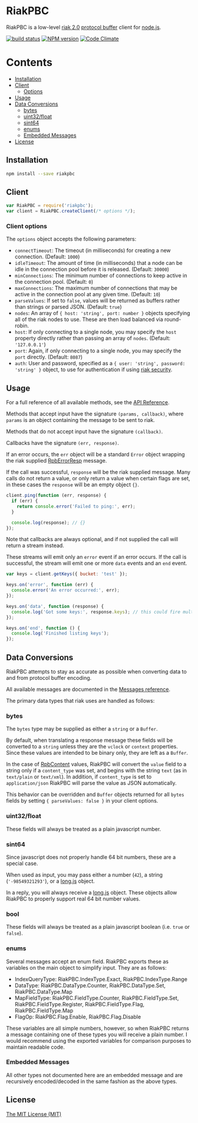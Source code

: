 # RiakPBC
RiakPBC is a low-level [riak 2.0](http://basho.com/riak) [protocol buffer](https://developers.google.com/protocol-buffers/docs/overview) client for [node.js](http://nodejs.org/).

[![build status](http://img.shields.io/travis/nlf/riakpbc/master.svg)](http://travis-ci.org/nlf/riakpbc)
[![NPM version](http://img.shields.io/npm/v/riakpbc.svg)](https://www.npmjs.org/package/riakpbc)
[![Code Climate](http://img.shields.io/codeclimate/github/nlf/riakpbc.svg)](https://codeclimate.com/github/nlf/riakpbc)

# Contents
- [Installation](#installation)
- [Client](#client)
  - [Options](#options)
- [Usage](#usage)
- [Data Conversions](#data-conversions)
  - [bytes](#bytes)
  - [uint32/float](#uint32float)
  - [sint64](#sint64)
  - [enums](#enums)
  - [Embedded Messages](#embedded-messages)
- [License](#license)


## Installation

```bash
npm install --save riakpbc
```

## Client

```javascript
var RiakPBC = require('riakpbc');
var client = RiakPBC.createClient(/* options */);
```

### Client options

The `options` object accepts the following parameters:

- `connectTimeout`: The timeout (in milliseconds) for creating a new connection. (Default: `1000`)
- `idleTimeout`: The amount of time (in milliseconds) that a node can be idle in the connection pool before it is released. (Default: `30000`)
- `minConnections`: The minimum number of connections to keep active in the connection pool. (Default: `0`)
- `maxConnections`: The maximum number of connections that may be active in the connection pool at any given time. (Default: `10`)
- `parseValues`: If set to `false`, values will be returned as buffers rather than strings or parsed JSON. (Default: `true`)
- `nodes`: An array of `{ host: 'string', port: number }` objects specifying all of the riak nodes to use. These are then load balanced via round-robin.
- `host`: If only connecting to a single node, you may specify the `host` property directly rather than passing an array of `nodes`. (Default: `'127.0.0.1'`)
- `port`: Again, if only connecting to a single node, you may specify the `port` directly. (Default: `8087`)
- `auth`: User and password, specified as a `{ user: 'string', password: 'string' }` object, to use for authentication if using [riak security](http://docs.basho.com/riak/latest/ops/running/authz/).

## Usage

For a full reference of all available methods, see the [API Reference](doc/API.md).

Methods that accept input have the signature `(params, callback)`, where `params` is an object containing the message to be sent to riak.

Methods that do not accept input have the signature `(callback)`.

Callbacks have the signature `(err, response)`.

If an error occurs, the `err` object will be a standard `Error` object wrapping the riak supplied [RpbErrorResp](doc/Messages.md#rpberrorresp) message.

If the call was successful, `response` will be the riak supplied message. Many calls do not return a value, or only return a value when certain flags are set, in these cases the `response` will be an empty object `{}`.

```javascript
client.ping(function (err, response) {
  if (err) {
    return console.error('Failed to ping:', err);
  }

  console.log(response); // {}
});
```

Note that callbacks are always optional, and if not supplied the call will return a stream instead.

These streams will emit only an `error` event if an error occurs. If the call is successful, the stream will emit one or more `data` events and an `end` event.
```javascript
var keys = client.getKeys({ bucket: 'test' });

keys.on('error', function (err) {
  console.error('An error occurred:', err);
});

keys.on('data', function (response) {
  console.log('Got some keys:', response.keys); // this could fire multiple times
});

keys.on('end', function () {
  console.log('Finished listing keys');
});
```

## Data Conversions

RiakPBC attempts to stay as accurate as possible when converting data to and from protocol buffer encoding.

All available messages are documented in the [Messages reference](doc/Messages.md).

The primary data types that riak uses are handled as follows:

### bytes

The `bytes` type may be supplied as either a `string` or a `Buffer`.

By default, when translating a response message these fields will be converted to a `string` unless they are the `vclock` or `context` properties. Since these values are intended to be binary only, they are left as a `Buffer`.

In the case of [RpbContent](doc/Messages.md#rpbcontent) values, RiakPBC will convert the `value` field to a string only if a `content_type` was set, and begins with the string `text` (as in `text/plain` or `text/xml`). In addition, if `content_type` is set to `application/json` RiakPBC will parse the value as JSON automatically.

This behavior can be overridden and `Buffer` objects returned for all `bytes` fields by setting `{ parseValues: false }` in your client options.

### uint32/float

These fields will always be treated as a plain javascript number.

### sint64

Since javascript does not properly handle 64 bit numbers, these are a special case.

When used as input, you may pass either a number (`42`), a string (`'-98549321293'`), or a [long.js](https://github.com/dcodeIO/Long.js) object.

In a reply, you will always receive a [long.js](https://github.com/dcodeIO/Long.js) object. These objects allow RiakPBC to properly support real 64 bit number values.

### bool

These fields will always be treated as a plain javascript boolean (i.e. `true` or `false`).

### enums

Several messages accept an enum field. RiakPBC exports these as variables on the main object to simplify input. They are as follows:

- IndexQueryType: RiakPBC.IndexType.Exact, RiakPBC.IndexType.Range
- DataType: RiakPBC.DataType.Counter, RiakPBC.DataType.Set, RiakPBC.DataType.Map
- MapFieldType: RiakPBC.FieldType.Counter, RiakPBC.FieldType.Set, RiakPBC.FieldType.Register, RiakPBC.FieldType.Flag, RiakPBC.FieldType.Map
- FlagOp: RiakPBC.Flag.Enable, RiakPBC.Flag.Disable

These variables are all simple numbers, however, so when RiakPBC returns a message containing one of these types you will receive a plain number. I would recommend using the exported variables for comparison purposes to maintain readable code.

### Embedded Messages

All other types not documented here are an embedded message and are recursively encoded/decoded in the same fashion as the above types.

## License

[The MIT License (MIT)](https://raw.githubusercontent.com/nlf/riakpbc/master/LICENSE)
